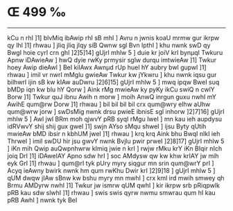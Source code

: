 # Œ 499 ‰
---
kCu n rhI ]1] blvMiq ibAwip rhI sB mhI ] Avru n jwnis koaU mrmw
gur ikrpw qy lhI ]1] rhwau ] jIiq jIiq jIqy siB Qwnw sgl Bvn
lpthI ] khu nwnk swD qy BwgI hoie cyrI crn ghI ]2]5]14] gUjrI
mhlw 5 ] duie kr joiV krI bynµqI Twkuru Apnw iDAwieAw ] hwQ dyie
rwKy prmysir sglw durqu imtwieAw ]1] Twkur hoey Awip dieAwl ] BeI
kilAwx Awnµd rUp hueI hY aubry bwl gupwl ]1] rhwau ] imil vr nwrI
mMglu gwieAw Twkur kw jYkwru ] khu nwnk iqsu gur bilhwrI ijin sB kw
kIAw auDwru ]2]6]15] gUjrI mhlw 5 ] mwq ipqw BweI suq bMDp iqn
kw blu hY Qorw ] Aink rMg mwieAw ky pyKy ikCu swiQ n cwlY Borw ]1]
Twkur quJ ibnu Awih n morw ] moih AnwQ inrgun guxu nwhI mY AwihE
qum@rw Dorw ]1] rhwau ] bil bil bil bil crx qum@wry eIhw aUhw qum@wrw
jorw ] swDsMig nwnk drsu pwieE ibnisE sgl inhorw ]2]7]16]
gUjrI mhlw 5 ] Awl jwl BRm moh qjwvY pRB syqI rMgu lweI ] mn kau
ieh aupdysu idRVwvY shij shij gux gweI ]1] swjn AYso sMqu shweI ]
ijsu Byty qUtih mwieAw bMD ibsir n kbhUM jweI ]1] rhwau ] krq krq
Aink bhu BwqI nIkI ieh ThrweI ] imil swDU hir jsu gwvY nwnk Bvjlu
pwir prweI ]2]8]17] gUjrI mhlw 5 ] iKn mih Qwip auQwpnhwrw
kImiq jwie n krI ] rwjw rMku krY iKn BIqir nIch joiq DrI ]1]
iDAweIAY Apno sdw hrI ] soc AMdysw qw kw khw krIAY jw mih eyk GrI
]1] rhwau ] qum@rI tyk pUry myry siqgur mn srin qum@wrY prI ] Acyq
ieAwny bwirk nwnk hm qum rwKhu Dwir krI ]2]9]18 ] gUjrI mhlw 5
] qUM dwqw jIAw sBnw kw bshu myry mn mwhI ] crx kml ird mwih smwey
qh Brmu AMDyrw nwhI ]1] Twkur jw ismrw qUM qwhI ] kir ikrpw srb
pRiqpwlk pRB kau sdw slwhI ]1] rhwau ] swis swis qyrw nwmu smwrau
qum hI kau pRB AwhI ] nwnk tyk BeI
####
